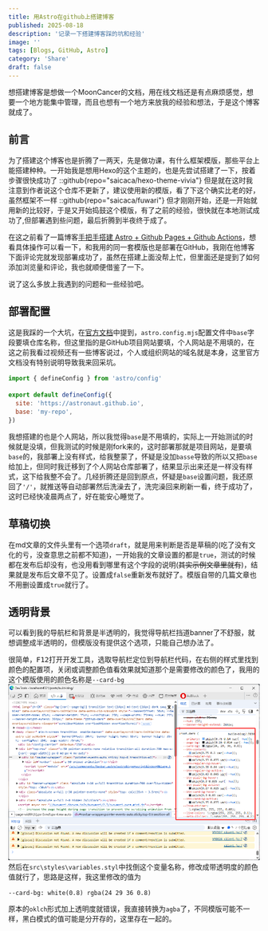 ```yaml
---
title: 用Astro在github上搭建博客
published: 2025-08-18
description: '记录一下搭建博客踩的坑和经验'
image: ''
tags: [Blogs, GitHub, Astro]
category: 'Share'
draft: false 
---
```

想搭建博客是想做一个MoonCancer的文档，用在线文档还是有点麻烦感觉，想要一个地方能集中管理，而且也想有一个地方来放我的经验和想法，于是这个博客就成了。
## 前言
为了搭建这个博客也是折腾了一两天，先是做功课，有什么框架模版，那些平台上能搭建种种。一开始我是想用Hexo的这个主题的，也是先尝试搭建了一下，按着步骤很快成功了
::github{repo="saicaca/hexo-theme-vivia"}
但是就在这时我注意到作者说这个仓库不更新了，建议使用新的模版，看了下这个确实比老的好，虽然框架不一样
::github{repo="saicaca/fuwari"}
但才刚刚开始，还是一开始就用新的比较好，于是又开始捣鼓这个模版，有了之前的经验，很快就在本地测试成功了,但部署遇到些问题，最后折腾到半夜终于成了。

在这之前看了一篇博客[手把手搭建 Astro + Github Pages + Github Actions](https://bxgldh.github.io/posts/how_to_build/)，想看具体操作可以看一下，和我用的同一套模版也是部署在GitHub，我刚在他博客下面评论完就发现部署成功了，虽然在搭建上面没帮上忙，但里面还是提到了如何添加浏览量和评论，我也就顺便借鉴了一下。


说了这么多放上我遇到的问题和一些经验吧。

## 部署配置
这是我踩的一个大坑，在[官方文档](https://docs.astro.build/en/guides/deploy/github/)中提到，`astro.config.mjs`配置文件中`base`字段要填仓库名称，但这里指的是GitHub项目网站要填，个人网站是不用填的，在这之前我看过视频还有一些博客说过，个人或组织网站的域名就是本身，这里官方文档没有特别说明导致我来回采坑。

```js title= "astro.config.mjs" {5}
import { defineConfig } from 'astro/config'

export default defineConfig({
  site: 'https://astronaut.github.io',
  base: 'my-repo',
})
```
我想搭建的也是个人网站，所以我觉得`base`是不用填的，实际上一开始测试的时候就是没填，但我测试的时候是刚fork来的，这时部署那就是项目网站，是要填`base`的，我部署上没有样式，给我整蒙了，怀疑是没加`basse`导致的所以又把`base`给加上，但同时我迁移到了个人网站仓库部署了，结果显示出来还是一样没有样式，这下给我整不会了。几经折腾还是回到原点，怀疑是`base`设置问题，我还原回了`'/'`，就推送等自动部署然后洗澡去了，洗完澡回来刷新一看，终于成功了，这时已经快凌晨两点了，好在能安心睡觉了。

## 草稿切换
在md文章的文件头里有一个选项`draft`，就是用来判断是否是草稿的(吃了没有文化的亏，没查意思之前都不知道)，一开始我的文章设置的都是`true`，测试的时候都在发布后却没有，也没用看到哪里有这个字段的说明(~~其实示例文章里就有~~)，结果就是发布后文章不见了。设置成`false`重新发布就好了。模版自带的几篇文章也不用删设置成`true`就行了。

## 透明背景
可以看到我的导航栏和背景是半透明的，我觉得导航栏挡道banner了不舒服，就想调整成半透明的，但模版没有提供这个选项，只能自己想办法了。 


很简单，<kbd>F12</kbd>打开开发工具，选取导航栏定位到导航栏代码，在右侧的样式里找到颜色的配置项，关闭或调整颜色值看效果就知道那个是需要修改的颜色了，我用的这个模版使用的颜色名称是`--card-bg`
![devtools](../../assets/images/devtools.png)
然后在`src\styles\variables.styl`中找倒这个变量名称，修改成带透明度的颜色值就行了，思路是这样，我这里修改的值为
```styl title="src\styles\variables.styl"
--card-bg: white(0.8) rgba(24 29 36 0.8)
```
原本的`oklch`形式加上透明度就错误，我直接转换为`agba`了，不同模版可能不一样，黑白模式的值可能是分开存的，这里存在一起的。